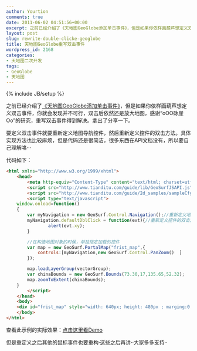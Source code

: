 ```yaml
---
author: Yourtion
comments: true
date: 2011-06-02 04:51:56+00:00
excerpt: 之前已经介绍了《天地图GeoGlobe添加单击事件》，但是如果你依样画葫芦想定义双击事件，你就会发现并不可行，双击后依然还是放大地图，感谢“oОО砯崖Оo”的研究，重写双击事件得到解决。拿出了分享一下。
layout: post
slug: rewrite-double-clicke-geoglobe
title: 天地图GeoGlobe重写双击事件
wordpress_id: 2168
categories:
- 天地图二次开发
tags:
- GeoGlobe
- 天地图
---
```

{% include JB/setup %}

之前已经介绍了[《天地图GeoGlobe添加单击事件》](/geoglobe-add-click-event.html)，但是如果你依样画葫芦想定义双击事件，你就会发现并不可行，双击后依然还是放大地图，感谢“oОО砯崖Оo”的研究，重写双击事件得到解决。拿出了分享一下。

要定义双击事件就要重新定义地图导航控件，然后重新定义控件的双击方法。具体实现方法也比较麻烦，但是代码还是很简洁，很多东西在API文档没有，所以要自己理解咯···

代码如下：

```html
<html xmlns="http://www.w3.org/1999/xhtml">
    <head>
        <meta http-equiv="Content-Type" content="text/html; charset=utf-8" />
        <script src="http://www.tianditu.com/guide/lib/GeoSurfJSAPI.js" type="text/javascript"></script>
        <script src="http://www.tianditu.com/guide/2d_samples/sampleCfg.js" type="text/javascript"></script>
		<script type="text/javascript">
	window.onload=function()
	{
		var myNavigation = new GeoSurf.Control.Navigation();//重新定义地图导航控件
        myNavigation.defaultDblClick = function(evt){//重新定义控件的双击方法
                alert(evt.xy);
        }

        //在构造地图对象的时候，单独指定加载的控件
        var map = new GeoSurf.PortalMap("frist_map",{
            controls:[myNavigation,new GeoSurf.Control.PanZoom()  ]
        });

        map.loadLayerGroup(vectorGroup);
		var chinaBounds = new GeoSurf.Bounds(73.30,17,135.65,52.32);
		map.zoomToExtent(chinaBounds);
	}
        </script>
    </head>
	<body>
	<div id="frist_map" style="width: 640px; height: 480px ; marging:0 auto"></div>
	</body>
</html>
```

查看此示例的实际效果：[点击这里看Demo](http://demo.yourtion.com/GeoGlobe/DblClick.php)

但是重定义之后其他的鼠标事件也要重构·这些之后再讲··大家多多支持··
